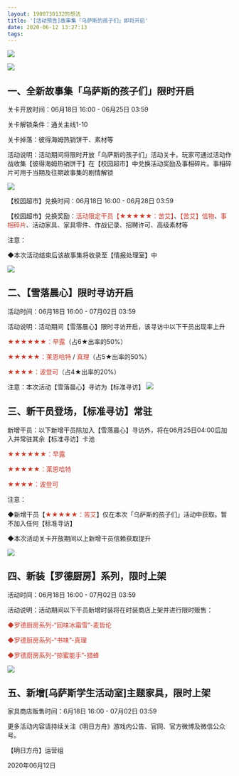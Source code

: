 ```yaml
---
layout: 1900730132的想法
title: '[活动预告]故事集「乌萨斯的孩子们」即将开启'
date: 2020-06-12 13:27:13
tags: 
---
```


![](https://ak.hypergryph.com/upload/images/20200612/7ffe65356197df12819aeda0051192a9.jpg "")
<!--more-->
![](https://ak.hypergryph.com/upload/images/20200612/7ffe65356197df12819aeda0051192a9.jpg "")
## 一、全新故事集「乌萨斯的孩子们」限时开启

关卡开放时间：06月18日 16:00 - 06月25日 03:59

关卡解锁条件：通关主线1-10

关卡掉落：彼得海姆热销饼干、素材等

活动说明：活动期间将限时开放「乌萨斯的孩子们」活动关卡，玩家可通过活动作战收集【彼得海姆热销饼干】在【校园超市】中兑换活动奖励及事相碎片。事相碎片可用于当期及往期故事集的剧情解锁

![](https://ak-fs.hypergryph.com/announce/images/20200612/cdae5055f48a6b865b85b498449a9c96.jpg "")

【校园超市】兑换时间：06月18日 16:00 - 06月28日 03:59

【校园超市】兑换奖励：<font color=#C0392B >活动限定干员【★★★★★：苦艾】</font>、<font color=#C0392B >【苦艾】信物</font>、<font color=#C0392B >事相碎片</font>、活动家具、家具零件、作战记录、招聘许可、高级素材等

注意：

◆本次活动结束后该故事集将收录至【情报处理室】中

![](https://ak-fs.hypergryph.com/announce/images/20200612/9b2c1f9346d779db593148dd72f156bb.jpg "")

## 二、【雪落晨心】限时寻访开启

活动时间：06月18日 16:00 - 07月02日 03:59

活动说明：活动期间【雪落晨心】限时寻访开启，该寻访中以下干员出现率上升

<font color=#C0392B >★★★★★★：早露</font>（占6★出率的50%）

<font color=#C0392B >★★★★★：莱恩哈特 </font>/<font color=#C0392B > 真理</font>（占5★出率的50%）

<font color=#C0392B >★★★★：波登可</font>（占4★出率的20%）

注意：本次活动【雪落晨心】寻访为【标准寻访】
![](https://ak.hypergryph.com/upload/images/20200612/5034ac62d36844d9ae488069e87a6f8a.jpg "")

## 三、新干员登场，【标准寻访】常驻

新增干员：以下新增干员除加入【雪落晨心】寻访外，将在06月25日04:00后加入并常驻其余【标准寻访】卡池

<font color=#C0392B >★★★★★★：早露</font>

<font color=#C0392B >★★★★★：莱恩哈特</font>

<font color=#C0392B >★★★★：波登可</font>

注意：

◆新增干员【<font color=#C0392B >★★★★★：苦艾</font>】仅在本次「乌萨斯的孩子们」活动中获取。暂不加入任何【标准寻访】

◆本次活动关卡开放期间以上新增干员信赖获取提升

![](https://ak-fs.hypergryph.com/announce/images/20200612/1884eb3edae9caf4e91cb53de67afc39.jpg "")

## 四、新装【罗德厨房】系列，限时上架

活动时间：06月18日 16:00 - 07月02日 03:59

活动说明：活动期间以下干员新增时装将在时装商店上架并进行限时贩售：

<font color=#C0392B >◆罗德厨房系列-“回味冰霜雪”-麦哲伦</font>

<font color=#C0392B >◆罗德厨房系列-“书味”-真理</font>

<font color=#C0392B >◆罗德厨房系列-“掠蜜能手”-猎蜂</font>

![](https://ak-fs.hypergryph.com/announce/images/20200612/be39979406bf7f3408fdeb5a24b66220.jpg "")
## 五、新增[乌萨斯学生活动室]主题家具，限时上架

家具商店贩售时间：6月18日 16:00 - 07月02日 03:59


更多活动内容请持续关注《明日方舟》游戏内公告、官网、官方微博及微信公众号。



【明日方舟】运营组

2020年06月12日